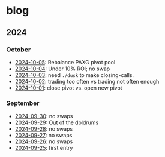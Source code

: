 # blog

## 2024

### October

* [2024-10-05](2024/10/05): Rebalance PAXG pivot pool
* [2024-10-04](2024/10/04): Under 10% ROI; no swap
* [2024-10-03](2024/10/03): need `./dusk` to make closing-calls.
* [2024-10-02](2024/10/02): trading too often vs trading not often enough
* [2024-10-01](2024/10/01): close pivot vs. open new pivot

### September

* [2024-09-30](2024/09/30): no swaps
* [2024-09-29](2024/09/29): Out of the doldrums
* [2024-09-28](2024/09/28): no swaps
* [2024-09-27](2024/09/27): no swaps
* [2024-09-26](2024/09/26): no swaps
* [2024-09-25](2024/09/25): first entry
